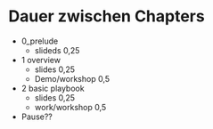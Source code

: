 # Dauer zwischen Chapters

- 0_prelude
  - slideds 0,25
- 1 overview
  - slides 0,25
  - Demo/workshop 0,5
- 2 basic playbook
  - slides 0,25
  - work/workshop 0,5
- Pause??
